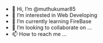- 👋 Hi, I’m @muthukumar85
- 👀 I’m interested in Web Developing
- 🌱 I’m currently learning FireBase
- 💞️ I’m looking to collaborate on ...
- 📫 How to reach me ...

<!---
muthukumar85/muthukumar85 is a ✨ special ✨ repository because its `README.md` (this file) appears on your GitHub profile.
You can click the Preview link to take a look at your changes.
--->
